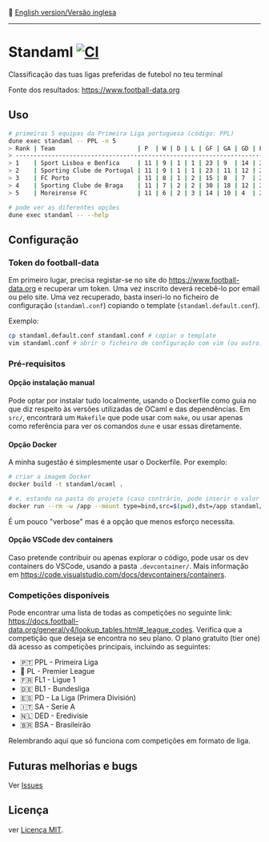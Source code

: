 :england: [English version/Versão inglesa](README-en.md)
***

# Standaml [![CI](https://github.com/TheLusitanianKing/Standaml/actions/workflows/docker-image.yml/badge.svg)](https://github.com/TheLusitanianKing/Standaml/actions/workflows/docker-image.yml)
Classificação das tuas ligas preferidas de futebol no teu terminal

Fonte dos resultados: https://www.football-data.org

## Uso

```bash
# primeiras 5 equipas da Primeira Liga portuguesa (código: PPL)
dune exec standaml -- PPL -n 5
> Rank | Team                       | P  | W | D | L | GF | GA | GD | Points
> --------------------------------------------------------------------------
> 1    | Sport Lisboa e Benfica     | 11 | 9 | 1 | 1 | 23 | 9  | 14 | 28    
> 2    | Sporting Clube de Portugal | 11 | 9 | 1 | 1 | 23 | 11 | 12 | 28    
> 3    | FC Porto                   | 11 | 8 | 1 | 2 | 15 | 8  | 7  | 25    
> 4    | Sporting Clube de Braga    | 11 | 7 | 2 | 2 | 30 | 18 | 12 | 23    
> 5    | Moreirense FC              | 11 | 6 | 2 | 3 | 14 | 10 | 4  | 20    

# pode ver as diferentes opções
dune exec standaml -- --help
```

## Configuração

### Token do football-data
Em primeiro lugar, precisa registar-se no site do https://www.football-data.org e recuperar um token. Uma vez inscrito deverá recebê-lo por email ou pelo site.
Uma vez recuperado, basta inseri-lo no ficheiro de configuração (`standaml.conf`) copiando o template (`standaml.default.conf`).

Exemplo:
```bash
cp standaml.default.conf standaml.conf # copiar o template
vim standaml.conf # abrir o ficheiro de configuração com vim (ou outro) e inserir o token no lugar adequado
```

### Pré-requisitos
#### Opção instalação manual
Pode optar por instalar tudo localmente, usando o Dockerfile como guia no que diz respeito às versões utilizadas de OCaml e das dependências. Em `src/`, encontrará um `Makefile` que pode usar com `make`, ou usar apenas como referência para ver os comandos `dune` e usar essas diretamente.

#### Opção Docker
A minha sugestão é simplesmente usar o Dockerfile. Por exemplo:
```bash
# criar a imagem Docker
docker build -t standaml/ocaml .

# e, estando na pasta do projeto (caso contrário, pode inserir o valor do `src` manualmente), pode executar um comando assim
docker run --rm -w /app --mount type=bind,src=$(pwd),dst=/app standaml/ocaml sh -c "dune exec standaml -- PPL -n 5"
```
É um pouco "verbose" mas é a opção que menos esforço necessita.

#### Opção VSCode dev containers
Caso pretende contribuir ou apenas explorar o código, pode usar os dev containers do VSCode, usando a pasta `.devcontainer/`. Mais informação em https://code.visualstudio.com/docs/devcontainers/containers.

### Competições disponíveis
Pode encontrar uma lista de todas as competições no seguinte link: https://docs.football-data.org/general/v4/lookup_tables.html#_league_codes. Verifica que a competição que deseja se encontra no seu plano.
O plano gratuito (tier one) dá acesso as competições principais, incluindo as seguintes:

* :portugal: PPL - Primeira Liga
* :england: PL - Premier League
* :fr: FL1 - Ligue 1
* :de: BL1 - Bundesliga
* :es: PD - La Liga (Primera División)
* :it: SA - Serie A 
* :netherlands: DED - Eredivisie
* :brazil: BSA - Brasileirão

Relembrando aqui que só funciona com competições em formato de liga.

## Futuras melhorias e bugs
Ver [Issues](https://github.com/TheLusitanianKing/Standaml/issues)

## Licença
ver [Licença MIT](LICENSE).
